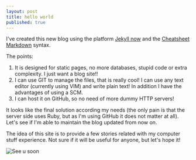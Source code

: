 ```yaml
---
layout: post
title: hello world
published: true
---
```


I've created this new blog using the platform [Jekyll now](http://www.jekyllnow.com) and the [Cheatsheet Markdown](https://github.com/adam-p/markdown-here/wiki/Markdown-Cheatsheet) syntax.

The points:

1. It is designed for static pages, no more databases, stupid code or extra complexity. I just want a blog site!!
2. I can use GIT to manage the files, that is really cool! I can use any text editor (currently using VIM) and write plain text! In addition I have the advantages of using a SCM.
3. I can host it on GitHub, so no need of more dummy HTTP servers!

It looks like the final solution according my needs (the only pain is that the server side uses Ruby, but as I'm using GitHub it does not matter at all). 
Let's see if I'm able to maintain the blog updated from now on.

The idea of this site is to provide a few stories related with my computer stuff experience. Not sure if it will be useful for anyone, but let's hope it!

![See u soon](/https://commons.wikimedia.org/wiki/File:Glider.svg)